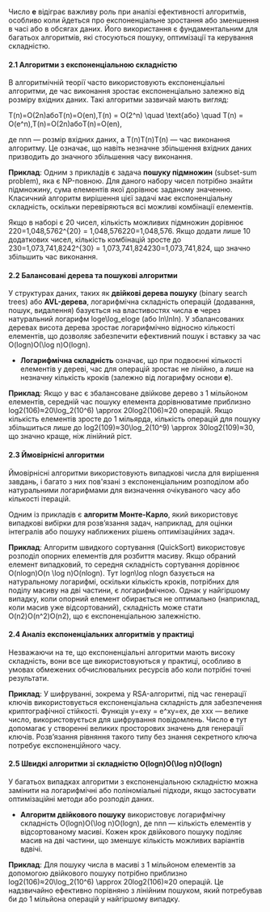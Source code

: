 Число **e** відіграє важливу роль при аналізі ефективності алгоритмів, особливо коли йдеться про експоненціальне зростання або зменшення в часі або в обсягах даних. Його використання є фундаментальним для багатьох алгоритмів, які стосуються пошуку, оптимізації та керування складністю.

#### 2.1 **Алгоритми з експоненціальною складністю**

В алгоритмічній теорії часто використовують експоненціальні алгоритми, де час виконання зростає експоненціально залежно від розміру вхідних даних. Такі алгоритми зазвичай мають вигляд:

T(n)=O(2n)абоT(n)=O(en),T(n) = O(2^n) \quad \text{або} \quad T(n) = O(e^n),T(n)=O(2n)абоT(n)=O(en),

де nnn — розмір вхідних даних, а T(n)T(n)T(n) — час виконання алгоритму. Це означає, що навіть незначне збільшення вхідних даних призводить до значного збільшення часу виконання.

**Приклад**: Одним з прикладів є задача **пошуку підмножин** (subset-sum problem), яка є NP-повною. Для даного набору чисел потрібно знайти підмножину, сума елементів якої дорівнює заданому значенню. Класичний алгоритм вирішення цієї задачі має експоненціальну складність, оскільки перевіряються всі можливі комбінації елементів.

Якщо в наборі є 20 чисел, кількість можливих підмножин дорівнює 220=1,048,5762^{20} = 1,048,576220=1,048,576. Якщо додати лише 10 додаткових чисел, кількість комбінацій зросте до 230=1,073,741,8242^{30} = 1,073,741,824230=1,073,741,824, що значно збільшить час виконання.

#### 2.2 **Балансовані дерева та пошукові алгоритми**

У структурах даних, таких як **двійкові дерева пошуку** (binary search trees) або **AVL-дерева**, логарифмічна складність операцій (додавання, пошук, видалення) базується на властивостях числа **e** через натуральний логарифм log⁡e\log_eloge​ (або ln⁡\lnln). У збалансованих деревах висота дерева зростає логарифмічно відносно кількості елементів, що дозволяє забезпечити ефективний пошук і вставку за час O(log⁡n)O(\log n)O(logn).

- **Логарифмічна складність** означає, що при подвоєнні кількості елементів у дереві, час для операцій зростає не лінійно, а лише на незначну кількість кроків (залежно від логарифму основи **e**).

**Приклад**: Якщо у вас є збалансоване двійкове дерево з 1 мільйоном елементів, середній час пошуку елемента дорівнюватиме приблизно log⁡2(106)≈20\log_2(10^6) \approx 20log2​(106)≈20 операцій. Якщо кількість елементів зросте до 1 мільярда, кількість операцій для пошуку збільшиться лише до log⁡2(109)≈30\log_2(10^9) \approx 30log2​(109)≈30, що значно краще, ніж лінійний ріст.

#### 2.3 **Ймовірнісні алгоритми**

Ймовірнісні алгоритми використовують випадкові числа для вирішення завдань, і багато з них пов'язані з експоненціальним розподілом або натуральними логарифмами для визначення очікуваного часу або кількості ітерацій.

Одним із прикладів є **алгоритм Монте-Карло**, який використовує випадкові вибірки для розв’язання задач, наприклад, для оцінки інтегралів або пошуку наближених рішень оптимізаційних задач.

**Приклад**: Алгоритм швидкого сортування (QuickSort) використовує розподіл опорних елементів для розбиття масиву. Якщо обраний елемент випадковий, то середня складність сортування дорівнює O(nlog⁡n)O(n \log n)O(nlogn). Тут log⁡n\log nlogn базується на натуральному логарифмі, оскільки кількість кроків, потрібних для поділу масиву на дві частини, є логарифмічною. Однак у найгіршому випадку, коли опорний елемент обирається не оптимально (наприклад, коли масив уже відсортований), складність може стати O(n2)O(n^2)O(n2), що є експоненціальною залежністю.

#### 2.4 **Аналіз експоненціальних алгоритмів у практиці**

Незважаючи на те, що експоненціальні алгоритми мають високу складність, вони все ще використовуються у практиці, особливо в умовах обмежених обчислювальних ресурсів або коли потрібні точні результати.

**Приклад**: У шифруванні, зокрема у RSA-алгоритмі, під час генерації ключів використовується експоненціальна складність для забезпечення криптографічної стійкості. Функція y=exy = e^xy=ex, де xxx — велике число, використовується для шифрування повідомлень. Число **e** тут допомагає у створенні великих просторових значень для генерації ключів. Розв’язання рівняння такого типу без знання секретного ключа потребує експоненційного часу.

#### 2.5 **Швидкі алгоритми зі складністю O(log⁡n)O(\log n)O(logn)**

У багатьох випадках алгоритми з експоненціальною складністю можна замінити на логарифмічні або поліноміальні підходи, якщо застосувати оптимізаційні методи або розподіл даних.

- **Алгоритм двійкового пошуку** використовує логарифмічну складність O(log⁡n)O(\log n)O(logn), де nnn — кількість елементів у відсортованому масиві. Кожен крок двійкового пошуку поділяє масив на дві частини, що зменшує кількість можливих варіантів вдвічі.

**Приклад**: Для пошуку числа в масиві з 1 мільйоном елементів за допомогою двійкового пошуку потрібно приблизно log⁡2(106)≈20\log_2(10^6) \approx 20log2​(106)≈20 операцій. Це надзвичайно ефективно порівняно з лінійним пошуком, який потребував би до 1 мільйона операцій у найгіршому випадку.